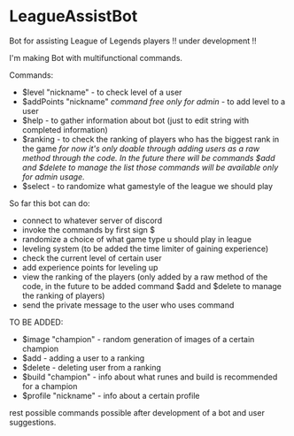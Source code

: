 # LeagueAssistBot
Bot for assisting League of Legends players !! under development !!

I'm making Bot with multifunctional commands.

Commands:
- $level "nickname" - to check level of a user
- $addPoints "nickname" *command free only for admin* - to add level to a user
- $help - to gather information about bot (just to edit string with completed information)
- $ranking - to check the ranking of players who has the biggest rank in the game *for now it's only doable through adding users as a raw method through the code. In the future there will be commands $add and $delete to manage the list those commands will be available only for admin usage.*
- $select - to randomize what gamestyle of the league we should play

So far this bot can do:
- connect to whatever server of discord
- invoke the commands by first sign $
- randomize a choice of what game type u should play in league
- leveling system (to be added the time limiter of gaining experience)
- check the current level of certain user
- add experience points for leveling up
- view the ranking of the players (only added by a raw method of the code, in the future to be added command $add and $delete to manage the ranking of players)
- send the private message to the user who uses command

TO BE ADDED:
- $image "champion" - random generation of images of a certain champion
- $add - adding a user to a ranking
- $delete - deleting user from a ranking
- $build "champion" - info about what runes and build is recommended for a champion
- $profile "nickname" - info about a certain profile

rest possible commands possible after development of a bot and user suggestions.
